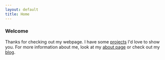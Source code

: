 ```yaml
---
layout: default
title: Home
---
```


### Welcome
Thanks for checking out my webpage. I have some [projects](projects) I'd love to show you. For more information about me, look at my [about page](/about.md) or check out my [blog](/blog.md). 
